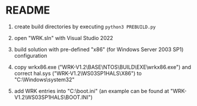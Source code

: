 # README

1. create build directories by executing `python3 PREBUILD.py`

2. open "WRK.sln" with Visual Studio 2022

3. build solution with pre-defined "x86" (for Windows Server 2003 SP1) configuration

4. copy wrkx86.exe ("WRK-V1.2\BASE\NTOS\BUILD\EXE\wrkx86.exe") and correct hal.sys ("WRK-V1.2\WS03SP1HALS\X86") to "C:\Windows\system32"

5. add WRK entries into "C:\boot.ini" (an example can be found at "WRK-V1.2\WS03SP1HALS\BOOT.INI")
